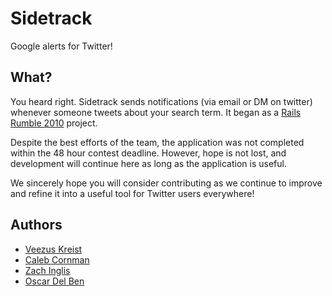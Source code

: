 # Sidetrack

Google alerts for Twitter! 

## What?

You heard right.  Sidetrack sends notifications (via email or DM on twitter) whenever someone tweets about your search term. 
It began as a [Rails Rumble 2010](http://r10.railsrumble.com/teams/have-mac-will-travel) project.

Despite the best efforts of the team, the application was not completed within the 48 hour contest deadline.  However, hope is not lost, and development will continue here as long as the application is useful. 

We sincerely hope you will consider contributing as we continue to improve and refine it into a useful tool for Twitter users everywhere!

## Authors

* [Veezus Kreist](http://github.com/veezus)
* [Caleb Cornman](http://github.com/calebcornman)
* [Zach Inglis](http://github.com/zachinglis)
* [Oscar Del Ben](http://github.com/oscardelben)

